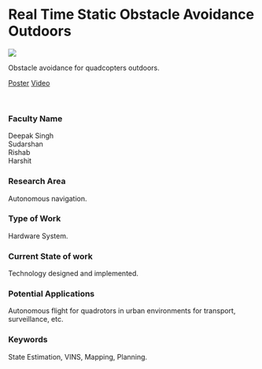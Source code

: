 # Real Time Static Obstacle Avoidance Outdoors

![](https://i.imgur.com/yILqwqf.jpg)

Obstacle avoidance for quadcopters outdoors.

[Poster](06.%20Real%20Time%20Static%20Obstacle%20Avoidance%20Outdoors.pdf)
[Video](https://youtu.be/QSrUlNXqauI)

<br>


### Faculty Name

Deepak Singh<br>
Sudarshan<br>
Rishab<br>
Harshit


### Research Area

Autonomous navigation.


### Type of Work

Hardware System.


### Current State of work

Technology designed and implemented.


### Potential Applications

Autonomous flight for quadrotors in urban environments for transport, surveillance, etc.


### Keywords

State Estimation, VINS, Mapping, Planning.
